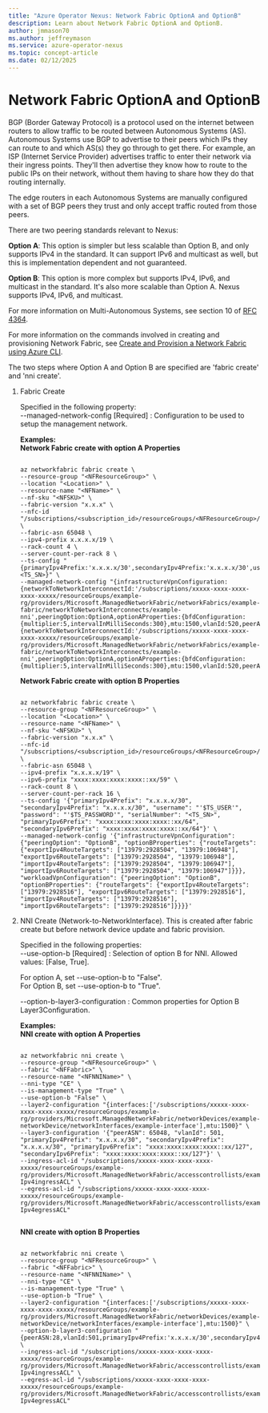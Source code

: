 ```yaml
---
title: "Azure Operator Nexus: Network Fabric OptionA and OptionB"
description: Learn about Network Fabric OptionA and OptionB.
author: jmmason70
ms.author: jeffreymason
ms.service: azure-operator-nexus
ms.topic: concept-article
ms.date: 02/12/2025
---
```


# Network Fabric OptionA and OptionB 

BGP (Border Gateway Protocol) is a protocol used on the internet between routers to allow traffic to be routed between Autonomous Systems (AS). Autonomous Systems use BGP to advertise to their peers which IPs they can route to and which AS(s) they go through to get there. For example, an ISP (Internet Service Provider) advertises traffic to enter their network via their ingress points. They'll then advertise they know how to route to the public IPs on their network, without them having to share how they do that routing internally.
 
The edge routers in each Autonomous Systems are manually configured with a set of BGP peers they trust and only accept traffic routed from those peers.

There are two peering standards relevant to Nexus:

**Option A**: This option is simpler but less scalable than Option B, and only supports IPv4 in the standard. It can support IPv6 and multicast as well, but this is implementation dependent and not guaranteed.

**Option B**: This option is more complex but supports IPv4, IPv6, and multicast in the standard. It's also more scalable than Option A. Nexus supports IPv4, IPv6, and multicast.

For more information on Multi-Autonomous Systems, see section 10 of [RFC 4364](https://www.ietf.org/rfc/rfc4364.txt).

For more information on the commands involved in creating and provisioning Network Fabric, see [Create and Provision a Network Fabric using Azure CLI](./howto-configure-network-fabric.md).

The two steps where Option A and Option B are specified are 'fabric create' and 'nni create'.

1. Fabric Create

   Specified in the following property: \
    --managed-network-config [Required] : Configuration to be used to setup the management network.

   **Examples:** \
   **Network Fabric create with option A Properties**
   
   ```azurecli
   
   az networkfabric fabric create \
   --resource-group "<NFResourceGroup>" \
   --location "<Location>" \
   --resource-name "<NFName>" \
   --nf-sku "<NFSKU>" \
   --fabric-version "x.x.x" \
   --nfc-id "/subscriptions/<subscription_id>/resourceGroups/<NFResourceGroup>/providers/Microsoft.ManagedNetworkFabric/networkFabricControllers/<NFCName>" \
   --fabric-asn 65048 \
   --ipv4-prefix x.x.x.x/19 \
   --rack-count 4 \
   --server-count-per-rack 8 \
   --ts-config "{primaryIpv4Prefix:'x.x.x.x/30',secondaryIpv4Prefix:'x.x.x.x/30',username:'****',password:'*****',serialNumber:<TS_SN>}" \
   --managed-network-config "{infrastructureVpnConfiguration:{networkToNetworkInterconnectId:'/subscriptions/xxxxx-xxxx-xxxx-xxxx-xxxxx/resourceGroups/example-rg/providers/Microsoft.ManagedNetworkFabric/networkFabrics/example-fabric/networkToNetworkInterconnects/example-nni',peeringOption:OptionA,optionAProperties:{bfdConfiguration:{multiplier:5,intervalInMilliSeconds:300},mtu:1500,vlanId:520,peerASN:65133,primaryIpv4Prefix:'x.x.x.x/31',secondaryIpv4Prefix:'x.x.x.x/31'}},workloadVpnConfiguration:{networkToNetworkInterconnectId:'/subscriptions/xxxxx-xxxx-xxxx-xxxx-xxxxx/resourceGroups/example-rg/providers/Microsoft.ManagedNetworkFabric/networkFabrics/example-fabric/networkToNetworkInterconnects/example-nni',peeringOption:OptionA,optionAProperties:{bfdConfiguration:{multiplier:5,intervalInMilliSeconds:300},mtu:1500,vlanId:520,peerASN:65133,primaryIpv4Prefix:'x.x.x.x/31',secondaryIpv4Prefix:'x.x.x.x/31',primaryIpv6Prefix:'xxxx:xxxx:xxxx:xxxx::xx/127',secondaryIpv6Prefix:'xxxx:xxxx:xxxx:xxxx::xx/127'}}}"
   
   ```

   **Network Fabric create with option B Properties**

    ```azurecli
   
    az networkfabric fabric create \
    --resource-group "<NFResourceGroup>" \
    --location "<Location>" \
    --resource-name "<NFName>" \
    --nf-sku "<NFSKU>" \
    --fabric-version "x.x.x" \
    --nfc-id "/subscriptions/<subscription_id>/resourceGroups/<NFResourceGroup>/providers/Microsoft.ManagedNetworkFabric/networkFabricControllers/<NFCName>" \
    --fabric-asn 65048 \
    --ipv4-prefix "x.x.x.x/19" \
    --ipv6-prefix "xxxx:xxxx:xxxx:xxxx::xx/59" \
    --rack-count 8 \
    --server-count-per-rack 16 \
    --ts-config '{"primaryIpv4Prefix": "x.x.x.x/30", "secondaryIpv4Prefix": "x.x.x.x/30", "username": "'$TS_USER'", "password": "'$TS_PASSWORD'", "serialNumber": "<TS_SN>",    "primaryIpv6Prefix": "xxxx:xxxx:xxxx:xxxx::xx/64", "secondaryIpv6Prefix": "xxxx:xxxx:xxxx:xxxx::xx/64"}' \
    --managed-network-config '{"infrastructureVpnConfiguration": {"peeringOption": "OptionB", "optionBProperties": {"routeTargets": {"exportIpv4RouteTargets": ["13979:2928504", "13979:106948"], "exportIpv6RouteTargets": ["13979:2928504", "13979:106948"], "importIpv4RouteTargets": ["13979:2928504", "13979:106947"], "importIpv6RouteTargets": ["13979:2928504", "13979:106947"]}}}, "workloadVpnConfiguration": {"peeringOption": "OptionB", "optionBProperties": {"routeTargets": {"exportIpv4RouteTargets": ["13979:2928516"], "exportIpv6RouteTargets": ["13979:2928516"], "importIpv4RouteTargets": ["13979:2928516"], "importIpv6RouteTargets": ["13979:2928516"]}}}}'
   
    ```


1.  NNI Create (Network-to-NetworkInterface). This is created after fabric create but before network device update and fabric provision.

    Specified in the following properties: \
    --use-option-b  [Required] : Selection of option B for NNI.  Allowed values: [False, True].

    For option A, set --use-option-b to "False". \
    For Option B, set --use-option-b to "True".

    --option-b-layer3-configuration   : Common properties for Option B Layer3Configuration.

    **Examples:** \
    **NNI create with option A Properties**
    
    ```azurecli
    
    az networkfabric nni create \
    --resource-group "<NFResourceGroup>" \
    --fabric "<NFFabric>" \
    --resource-name "<NFNNIName>" \
    --nni-type "CE" \
    --is-management-type "True" \
    --use-option-b "False" \
    --layer2-configuration "{interfaces:['/subscriptions/xxxxx-xxxx-xxxx-xxxx-xxxxx/resourceGroups/example-rg/providers/Microsoft.ManagedNetworkFabric/networkDevices/example-networkDevice/networkInterfaces/example-interface'],mtu:1500}" \
    --layer3-configuration '{"peerASN": 65048, "vlanId": 501, "primaryIpv4Prefix": "x.x.x.x/30", "secondaryIpv4Prefix": "x.x.x.x/30", "primaryIpv6Prefix": "xxxx:xxxx:xxxx:xxxx::xx/127", "secondaryIpv6Prefix": "xxxx:xxxx:xxxx:xxxx::xx/127"}' \
    --ingress-acl-id "/subscriptions/xxxxx-xxxx-xxxx-xxxx-xxxxx/resourceGroups/example-rg/providers/Microsoft.ManagedNetworkFabric/accesscontrollists/example-Ipv4ingressACL" \
    --egress-acl-id "/subscriptions/xxxxx-xxxx-xxxx-xxxx-xxxxx/resourceGroups/example-rg/providers/Microsoft.ManagedNetworkFabric/accesscontrollists/example-Ipv4egressACL"
    
    
    ````

    **NNI create with option B Properties**

    ```azurecli
    
    az networkfabric nni create \
    --resource-group "<NFResourceGroup>" \
    --fabric "<NFFabric>" \
    --resource-name "<NFNNIName>" \
    --nni-type "CE" \
    --is-management-type "True" \
    --use-option-b "True" \
    --layer2-configuration "{interfaces:['/subscriptions/xxxxx-xxxx-xxxx-xxxx-xxxxx/resourceGroups/example-rg/providers/Microsoft.ManagedNetworkFabric/networkDevices/example-networkDevice/networkInterfaces/example-interface'],mtu:1500}" \
    --option-b-layer3-configuration "{peerASN:28,vlanId:501,primaryIpv4Prefix:'x.x.x.x/30',secondaryIpv4Prefix:'x.x.x.x/30',primaryIpv6Prefix:'xxxx:xxxx:xxxx:xxxx::xx/127',secondaryIpv6Prefix:'xxxx:xxxx:xxxx:xxxx::xx/127'}" \
    --ingress-acl-id "/subscriptions/xxxxx-xxxx-xxxx-xxxx-xxxxx/resourceGroups/example-rg/providers/Microsoft.ManagedNetworkFabric/accesscontrollists/example-Ipv4ingressACL" \
    --egress-acl-id "/subscriptions/xxxxx-xxxx-xxxx-xxxx-xxxxx/resourceGroups/example-rg/providers/Microsoft.ManagedNetworkFabric/accesscontrollists/example-Ipv4egressACL"
    
    ````

